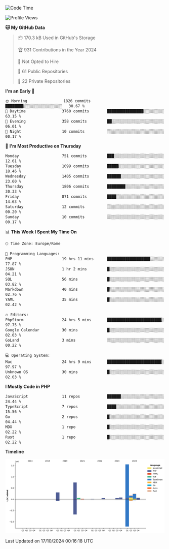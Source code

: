 <!--START_SECTION:waka-->
![Code Time](http://img.shields.io/badge/Code%20Time-5%2C396%20hrs%2056%20mins-blue)

![Profile Views](http://img.shields.io/badge/Profile%20Views-0-blue)

**🐱 My GitHub Data** 

> 📦 170.3 kB Used in GitHub's Storage 
 > 
> 🏆 931 Contributions in the Year 2024
 > 
> 🚫 Not Opted to Hire
 > 
> 📜 61 Public Repositories 
 > 
> 🔑 22 Private Repositories 
 > 
**I'm an Early 🐤** 

```text
🌞 Morning                1826 commits        ████████░░░░░░░░░░░░░░░░░   30.67 % 
🌆 Daytime                3760 commits        ████████████████░░░░░░░░░   63.15 % 
🌃 Evening                358 commits         ██░░░░░░░░░░░░░░░░░░░░░░░   06.01 % 
🌙 Night                  10 commits          ░░░░░░░░░░░░░░░░░░░░░░░░░   00.17 % 
```
📅 **I'm Most Productive on Thursday** 

```text
Monday                   751 commits         ███░░░░░░░░░░░░░░░░░░░░░░   12.61 % 
Tuesday                  1099 commits        █████░░░░░░░░░░░░░░░░░░░░   18.46 % 
Wednesday                1405 commits        ██████░░░░░░░░░░░░░░░░░░░   23.60 % 
Thursday                 1806 commits        ████████░░░░░░░░░░░░░░░░░   30.33 % 
Friday                   871 commits         ████░░░░░░░░░░░░░░░░░░░░░   14.63 % 
Saturday                 12 commits          ░░░░░░░░░░░░░░░░░░░░░░░░░   00.20 % 
Sunday                   10 commits          ░░░░░░░░░░░░░░░░░░░░░░░░░   00.17 % 
```


📊 **This Week I Spent My Time On** 

```text
🕑︎ Time Zone: Europe/Rome

💬 Programming Languages: 
PHP                      19 hrs 11 mins      ███████████████████░░░░░░   77.87 % 
JSON                     1 hr 2 mins         █░░░░░░░░░░░░░░░░░░░░░░░░   04.21 % 
SQL                      56 mins             █░░░░░░░░░░░░░░░░░░░░░░░░   03.82 % 
Markdown                 40 mins             █░░░░░░░░░░░░░░░░░░░░░░░░   02.76 % 
YAML                     35 mins             █░░░░░░░░░░░░░░░░░░░░░░░░   02.42 % 

🔥 Editors: 
PhpStorm                 24 hrs 5 mins       ████████████████████████░   97.75 % 
Google Calendar          30 mins             █░░░░░░░░░░░░░░░░░░░░░░░░   02.03 % 
GoLand                   3 mins              ░░░░░░░░░░░░░░░░░░░░░░░░░   00.22 % 

💻 Operating System: 
Mac                      24 hrs 9 mins       ████████████████████████░   97.97 % 
Unknown OS               30 mins             █░░░░░░░░░░░░░░░░░░░░░░░░   02.03 % 
```

**I Mostly Code in PHP** 

```text
JavaScript               11 repos            ██████░░░░░░░░░░░░░░░░░░░   24.44 % 
TypeScript               7 repos             ████░░░░░░░░░░░░░░░░░░░░░   15.56 % 
Go                       2 repos             █░░░░░░░░░░░░░░░░░░░░░░░░   04.44 % 
MDX                      1 repo              █░░░░░░░░░░░░░░░░░░░░░░░░   02.22 % 
Rust                     1 repo              █░░░░░░░░░░░░░░░░░░░░░░░░   02.22 % 
```



**Timeline**

![Lines of Code chart](https://raw.githubusercontent.com/frnwtr/frnwtr/main/assets/bar_graph.png)


 Last Updated on 17/10/2024 00:16:18 UTC
<!--END_SECTION:waka-->
